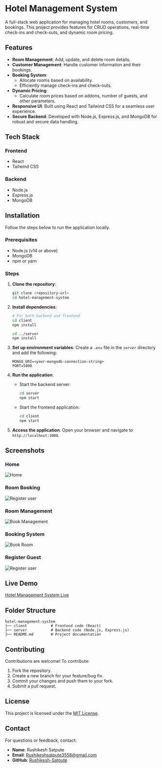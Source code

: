 # Hotel Management System

A full-stack web application for managing hotel rooms, customers, and bookings. This project provides features for CRUD operations, real-time check-ins and check-outs, and dynamic room pricing.

## Features

- **Room Management**: Add, update, and delete room details.
- **Customer Management**: Handle customer information and their bookings.
- **Booking System**:
  - Allocate rooms based on availability.
  - Efficiently manage check-ins and check-outs.
- **Dynamic Pricing**:
  - Calculate room prices based on addons, number of guests, and other parameters.
- **Responsive UI**: Built using React and Tailwind CSS for a seamless user experience.
- **Secure Backend**: Developed with Node.js, Express.js, and MongoDB for robust and secure data handling.

## Tech Stack

### Frontend
- React
- Tailwind CSS

### Backend
- Node.js
- Express.js
- MongoDB

## Installation

Follow the steps below to run the application locally.

### Prerequisites
- Node.js (v14 or above)
- MongoDB
- npm or yarn

### Steps

1. **Clone the repository**:
   ```bash
   git clone <repository-url>
   cd hotel-management-system
   ```

2. **Install dependencies**:
   ```bash
   # For both backend and frontend
   cd client
   npm install

   cd ../server
   npm install
   ```

3. **Set up environment variables**:
   Create a `.env` file in the `server` directory and add the following:
   ```env
   MONGO_URI=<your-mongodb-connection-string>
   PORT=5000
   ```

4. **Run the application**:
   - Start the backend server:
     ```bash
     cd server
     npm start
     ```
   - Start the frontend application:
     ```bash
     cd client
     npm start
     ```

5. **Access the application**:
   Open your browser and navigate to `http://localhost:3000`.

## Screenshots

### Home
![Home](https://github.com/Rushikesh-Satpute/Hotel-Management/images/img1.png)

### Room Booking
![Register user](https://github.com/Rushikesh-Satpute/Hotel-Management/images/img2.png)

### Room Management
![Book Management](https://github.com/Rushikesh-Satpute/Hotel-Management/images/img5.png)

### Booking System
![Book Room](https://github.com/Rushikesh-Satpute/Hotel-Management/images/img4.png)

### Register Guest
![Register user](https://github.com/Rushikesh-Satpute/Hotel-Management/images/img3.png)

## Live Demo
[Hotel Management System Live](your-deployed-site-link)

## Folder Structure
```
hotel-management-system
├── client           # Frontend code (React)
├── server           # Backend code (Node.js, Express.js)
├── README.md        # Project documentation
```

## Contributing

Contributions are welcome! To contribute:
1. Fork the repository.
2. Create a new branch for your feature/bug fix.
3. Commit your changes and push them to your fork.
4. Submit a pull request.

## License

This project is licensed under the [MIT License](LICENSE).

## Contact

For questions or feedback, contact:
- **Name**: Rushikesh Satpute
- **Email**: Rushikeshsatpute3558@gmail.com
- **GitHub**: [Rushikesh-Satpute](https://github.com/Rushikesh-Satpute)
